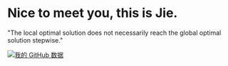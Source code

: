 # Nice to meet you, this is Jie.
<!-- From University of Manchester and my research interests are 3D models, medical large models.  
Right now I'm working on corporate projects involving deep learning and the research of large models.

As a algorithm engineer and product manager right now and main field is the medical image. -->

"The local optimal solution does not necessarily reach the global optimal solution stepwise."

[![我的 GitHub 数据](https://github-readme-stats.vercel.app/api?username=CorleoneJW)]()
